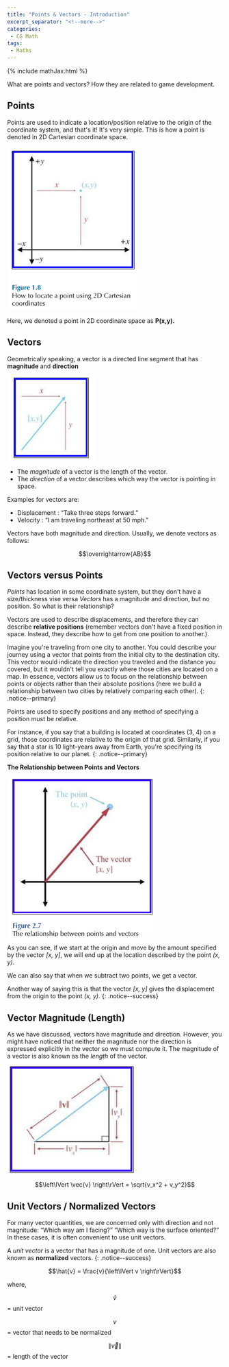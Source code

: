 ```yaml
---
title: "Points & Vectors - Introduction"
excerpt_separator: "<!--more-->"
categories:
 - CG Math
tags:
 - Maths
---
```

{% include mathJax.html %}

What are points and vectors? How they are related to game development.

<!--more-->

## Points
Points are used to indicate a location/position relative to the origin of the coordinate system, and that's it! It's very simple. This is how a point is denoted in 2D Cartesian coordinate space.

![Alt Text](/assets/maths/coordinate.png)

Here, we denoted a point in 2D coordinate space as **P(x,y).**

## Vectors
Geometrically speaking, a vector is a directed line segment that has **magnitude** and **direction**

![Alt Text](/assets/maths/math1.png)

* The *magnitude* of a vector is the length of the vector.
* The *direction* of a vector describes which way the vector is pointing in space.

Examples for vectors are: 
* Displacement : “Take three steps forward.”
* Velocity : “I am traveling northeast at 50 mph.”

Vectors have both magnitude and direction. Usually, we denote vectors as follows:

$$\overrightarrow{AB}$$

## Vectors versus Points
*Points* has location in some coordinate system, but they don't have a size/thickness vise versa *Vectors* has a
magnitude and direction, but no position. So what is their relationship?

Vectors are used to describe displacements, and therefore they can describe **relative positions** (remember vectors don't have a fixed position in space. Instead, they describe how to get from one position to another.).

Imagine you're traveling from one city to another. You could describe your journey using a vector that points from the initial city to the destination city. This vector would indicate the direction you traveled and the distance you covered, but it wouldn't tell you exactly where those cities are located on a map. In essence, vectors allow us to focus on the relationship between points or objects rather than their absolute positions (here we build a relationship between two cities by relatively comparing each other).
{: .notice--primary}

Points are used to specify positions and any method of specifying a position must be relative.

For instance, if you say that a building is located at coordinates (3, 4) on a grid, those coordinates are relative to the origin of that grid. Similarly, if you say that a star is 10 light-years away from Earth, you're specifying its position relative to our planet.
{: .notice--primary}

**The Relationship between Points and Vectors**

![Alt Text](/assets/maths/math2.png)

As you can see, if we start at the origin and move by the amount specified by the vector *[x, y]*, we will end up at the location described by the point
*(x, y)*.

We can also say that when we subtract two points, we get a vector. 

Another way of saying this is that the vector *[x, y]* gives the displacement from the origin to the point *(x, y)*.
{: .notice--success}


## Vector Magnitude (Length)

As we have discussed, vectors have magnitude and direction. However, you might have noticed that neither the magnitude nor the direction is expressed
explicitly in the vector so we must compute it. The magnitude of a vector is also known as the *length* of the vector.

![Alt Text](/assets/maths/math7.png)

$$\left\lVert \vec{v} \right\rVert = \sqrt{v_x^2 + v_y^2}$$

## Unit Vectors / Normalized Vectors

For many vector quantities, we are concerned only with direction and not magnitude: “Which way am I facing?” “Which way is the surface oriented?” In these cases, it is often convenient to use unit vectors.

A *unit vector* is a vector that has a magnitude of one. Unit vectors are also known as **normalized** vectors.
{: .notice--success}

$$\hat{v} = \frac{v}{\left\lVert v \right\rVert}$$

where, 

$$\hat{v}$$ = unit vector

$${v}$$ = vector that needs to be normalized

$$\left\lVert \vec{v} \right\rVert$$ = length of the vector